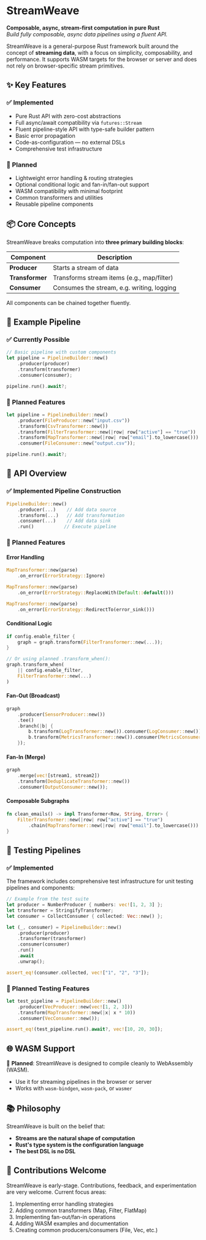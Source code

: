 # StreamWeave

**Composable, async, stream-first computation in pure Rust**  
*Build fully composable, async data pipelines using a fluent API.*

StreamWeave is a general-purpose Rust framework built around the concept of
**streaming data**, with a focus on simplicity, composability, and performance.
It supports WASM targets for the browser or server and does not rely on
browser-specific stream primitives.

## ✨ Key Features

### ✅ Implemented

- Pure Rust API with zero-cost abstractions
- Full async/await compatibility via `futures::Stream`
- Fluent pipeline-style API with type-safe builder pattern
- Basic error propagation
- Code-as-configuration — no external DSLs
- Comprehensive test infrastructure

### 🚧 Planned

- Lightweight error handling & routing strategies
- Optional conditional logic and fan-in/fan-out support
- WASM compatibility with minimal footprint
- Common transformers and utilities
- Reusable pipeline components

## 📦 Core Concepts

StreamWeave breaks computation into **three primary building blocks**:

| Component       | Description                                |
| --------------- | ------------------------------------------ |
| **Producer**    | Starts a stream of data                    |
| **Transformer** | Transforms stream items (e.g., map/filter) |
| **Consumer**    | Consumes the stream, e.g. writing, logging |

All components can be chained together fluently.

## 🔄 Example Pipeline

### ✅ Currently Possible

```rust
// Basic pipeline with custom components
let pipeline = PipelineBuilder::new()
    .producer(producer)
    .transform(transformer)
    .consumer(consumer);

pipeline.run().await?;
```

### 🚧 Planned Features

```rust
let pipeline = PipelineBuilder::new()
    .producer(FileProducer::new("input.csv"))
    .transform(CsvTransformer::new())
    .transform(FilterTransformer::new(|row| row["active"] == "true"))
    .transform(MapTransformer::new(|row| row["email"].to_lowercase()))
    .consumer(FileConsumer::new("output.csv"));

pipeline.run().await?;
```

## 🧱 API Overview

### ✅ Implemented Pipeline Construction

```rust
PipelineBuilder::new()
    .producer(...)    // Add data source
    .transform(...)   // Add transformation
    .consumer(...)    // Add data sink
    .run()           // Execute pipeline
```

### 🚧 Planned Features

#### Error Handling

```rust
MapTransformer::new(parse)
    .on_error(ErrorStrategy::Ignore)

MapTransformer::new(parse)
    .on_error(ErrorStrategy::ReplaceWith(Default::default()))

MapTransformer::new(parse)
    .on_error(ErrorStrategy::RedirectTo(error_sink()))
```

#### Conditional Logic

```rust
if config.enable_filter {
    graph = graph.transform(FilterTransformer::new(...));
}

// Or using planned .transform_when():
graph.transform_when(
    || config.enable_filter,
    FilterTransformer::new(...)
)
```

#### Fan-Out (Broadcast)

```rust
graph
    .producer(SensorProducer::new())
    .tee()
    .branch(|b| {
        b.transform(LogTransformer::new()).consumer(LogConsumer::new());
        b.transform(MetricsTransformer::new()).consumer(MetricsConsumer::new());
    });
```

#### Fan-In (Merge)

```rust
graph
    .merge(vec![stream1, stream2])
    .transform(DeduplicateTransformer::new())
    .consumer(OutputConsumer::new());
```

#### Composable Subgraphs

```rust
fn clean_emails() -> impl Transformer<Row, String, Error> {
    FilterTransformer::new(|row| row["active"] == "true")
        .chain(MapTransformer::new(|row| row["email"].to_lowercase()))
}
```

## 🧪 Testing Pipelines

### ✅ Implemented

The framework includes comprehensive test infrastructure for unit testing pipelines and components:

```rust
// Example from the test suite
let producer = NumberProducer { numbers: vec![1, 2, 3] };
let transformer = StringifyTransformer;
let consumer = CollectConsumer { collected: Vec::new() };

let (_, consumer) = PipelineBuilder::new()
    .producer(producer)
    .transformer(transformer)
    .consumer(consumer)
    .run()
    .await
    .unwrap();

assert_eq!(consumer.collected, vec!["1", "2", "3"]);
```

### 🚧 Planned Testing Features

```rust
let test_pipeline = PipelineBuilder::new()
    .producer(VecProducer::new(vec![1, 2, 3]))
    .transform(MapTransformer::new(|x| x * 10))
    .consumer(VecConsumer::new());

assert_eq!(test_pipeline.run().await?, vec![10, 20, 30]);
```

## 🌐 WASM Support

🚧 **Planned**: StreamWeave is designed to compile cleanly to WebAssembly (WASM).
- Use it for streaming pipelines in the browser or server
- Works with `wasm-bindgen`, `wasm-pack`, or `wasmer`

## 📚 Philosophy

StreamWeave is built on the belief that:

- **Streams are the natural shape of computation**
- **Rust's type system is the configuration language**
- **The best DSL is no DSL**

## 🧠 Contributions Welcome

StreamWeave is early-stage. Contributions, feedback, and experimentation are
very welcome. Current focus areas:

1. Implementing error handling strategies
2. Adding common transformers (Map, Filter, FlatMap)
3. Implementing fan-out/fan-in operations
4. Adding WASM examples and documentation
5. Creating common producers/consumers (File, Vec, etc.)
